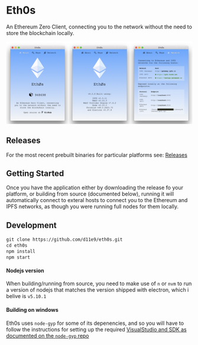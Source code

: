 # Eth0s

An Ethereum Zero Client, connecting you to the network without the need to store the blockchain locally.

![screenshot-osx](./src/client/images/screenshot.png)

Releases
--------

For the most recent prebuilt binaries for particular platforms see: [Releases](https://github.com/d11e9/eth0s/releases)

Getting Started
---------------

Once you have the application either by downloading the release fo your platform, or building from source (documented below), running it will automatically connect to exteral hosts to connect you to the Ethereum and IPFS networks, as though you were running full nodes for them locally.


Development
-----------

    git clone https://github.com/d11e9/eth0s.git
    cd eth0s
    npm install
    npm start

#### Nodejs version

When  building/running from source, you need to make use of `n` or `nvm` to run a version of nodejs that matches the version shipped with electron, which i belive is `v5.10.1`

#### Building on windows

Eth0s uses `node-gyp` for some of its depenencies, and so you will have to follow the instructions for setting up the required [VisualStudio and SDK as documented on the `node-gyp` repo](https://github.com/nodejs/node-gyp#installation)
